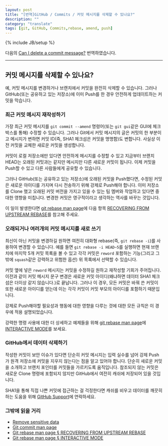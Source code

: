 ```yaml
---
layout: post
title: "[번역]GitHub / Commits / 커밋 메시지를 삭제할 수 있나요?"
description: ""
category: "translate"
tags: [git, GitHub, Commits,rebase, amend, push]
---
```

{% include JB/setup %}

다음의 [Can I delete a commit message?](https://help.github.com/articles/can-i-delete-a-commit-message) 번역하였습니다.

---

## 커밋 메시지를 삭제할 수 있나요?

예, 커밋 메시지를 변경하거나 브랜치에서 커밋을 완전히 삭제할 수 있습니다. 그러나 GitHub(또는 공유하고 있는 저장소)에 이미 Push를 한 경우 안전하게 업데이트하는 커밋을 막습니다.

### 최근 커밋 메시지 재작성하기

가장 최근 커밋 메시지를 `git commit --amend` 명령어(또는 `git gui`같은 GUI에 체크박스를 통해) 수정할 수 있습니다. 그러나 Git에서 커밋 메시지의 글은 커밋의 한 부분이고 메시지가 변하면 커밋 ID(즉, SHA1 체크섬은 커밋을 명명함)도 변합니다. 사실상 이전 커밋을 교체한 새로운 커밋을 생성합니다.

커밋이 로컬 저장소에만 있다면 안전하게 메시지를 수정할 수 있고 지금부터 브랜치 HEAD는 오래된 커밋과는 같지만 메시지만 다른 새로운 커밋이 됩니다. 이제 커밋을 Push할 수 있고 다른 사람들에게 공유할 수 있습니다.

그러나 GitHub(또는 공유하고 있는 저장소)에 오래된 커밋을 Push했다면, 수정된 커밋은 새로운 아이디를 가지며 다시 전송하기 위해 강제로 Push해야 합니다. 이미 저장소를 Clone 했고 오래된 커밋 버전을 가지고 있을 수 있는 팀 멤버와 작업하고 있다면 중대한 영향을 미칩니다. 변경한 커밋은 영구적이라고 생각하는 역사를 바꾸는 것입니다.

이 일이 발생한다면 [git rebase man page](http://git-scm.com/docs/git-rebase)에 다음 항목 [RECOVERING FROM UPSTREAM REBASE](http://git-scm.com/docs/git-rebase#_recovering_from_upstream_rebase)를 참고해 주세요.

### 오래되거나 여러개의 커밋 메시지를 새로 쓰기

최신이 아닌 커밋을 변경하길 원하면 여전히 대화형 rebase(즉, `git rebase -i`)를 사용하여 변경할 수 있습니다. 예를 들면 `git rebase -i HEAD~5`를 실행하면 현재 브랜치에 마지막 5개 커밋 목록을 볼 수 있고 각각 커밋은 `reword` 포함하는 기능(그리고 그 밖에 `squash`같은 강력하고 위험한 옵션) 위 목록에서 선택할 수 있습니다.

커밋 옆에 넣은 `reword` 메시지는 커밋을 수정하길 원하고 재작성할 기회가 주어집니다. 이전과 같이 커밋 메시지 문구 변경은 새로운 커밋 아이디(왜냐하면 데이터 SHA1 체크섬은 더이상 같지 않습니다.)로 끝납니다. 그러나 이 경우, 모든 커밋은 바꿔 쓴 커밋이 또한 새로운 아이디를 얻는데 이는 각각 커밋이 커밋 부모의 아이디를 포함하기 때문입니다.

강제로 Push해야할 필요성과 행동에 대한 영향을 다루는 것에 대한 모든 규칙은 이 경우에 적용 설명되었습니다.

강력한 명령 사용에 대한 더 상세하고 예제들을 위해 [git rebase man page](http://git-scm.com/docs/git-rebase)에 [INTERACTIVE MODE](http://git-scm.com/docs/git-rebase#_interactive_mode)를 보세요.

### GitHub에서 데이터 삭제하기

작성한 커밋이 보안 이슈가 있다면 단순히 커밋 메시지는 입력 실수를 넘어 강제 Push가 원격 저장소에 커밋을 지우지 않는다는 점을 알고 있어야 합니다. 단순히 새로운 커밋을 소개하고 브랜치 포인터를 커밋들을 가르키도록 움직입니다. 참조되지 않는 커밋은 새로운 Clone 명령에 포함되지 않지만 GitHub에서 여전히 캐쉬에 저장되어 있을 것입니다.


SHA1을 통해 직접 나쁜 커밋에 접근하는 걸 걱정한다면 캐쉬를 비우고 데이터를 깨끗히 하는 도움을 위해 [GitHub Support](https://github.com/contact)에 연락하세요.

### 그밖에 읽을 거리

- [Remove sensitive data](https://help.github.com/articles/remove-sensitive-data)
- [Git commit man page](http://git-scm.com/docs/git-commit)
- [Git rebase man page § RECOVERING FROM UPSTREAM REBASE](http://git-scm.com/docs/git-rebase#_recovering_from_upstream_rebase)
- [Git rebase man page § INTERACTIVE MODE](http://git-scm.com/docs/git-rebase#_interactive_mode)